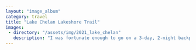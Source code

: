 ```yaml
---
layout: "image_album"
category: travel
title: "Lake Chelan Lakeshore Trail"
images:
 - directory: "/assets/img/2021_lake_chelan"
   description: "I was fortunate enough to go on a 3-day, 2-night backpacking trip around Lake Chelan in the summer of 2021 with a friend. It was a really breathtaking trip. We drove to Chelan, WA in the morning and took the ferry to Prince Creek. We then hiked about 11 miles along the coast and camped the night at Moore Point. The next day we walked another 7 miles until we reached Stehekin, WA. Stehekin is quite an interesting town; it's inaccessible by road, so you must hike, boat, or fly in. We went swimming and spent a good amount of time at the town bakery on the final morning, which was an awesome way to conclude the trip."
---
```

